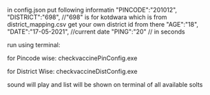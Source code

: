 in config.json put following informatin 
	"PINCODE":"201012",
	"DISTRICT":"698", //"698" is for kotdwara which is from district_mapping.csv get your own district id from there
	"AGE":"18",
	"DATE":"17-05-2021", //current date
	"PING":"20" // in seconds


run using terminal:

for Pincode wise: 
	checkvaccinePinConfig.exe

for District Wise:
	checkvaccineDistConfig.exe

sound will play and list will be shown on terminal of all available solts
